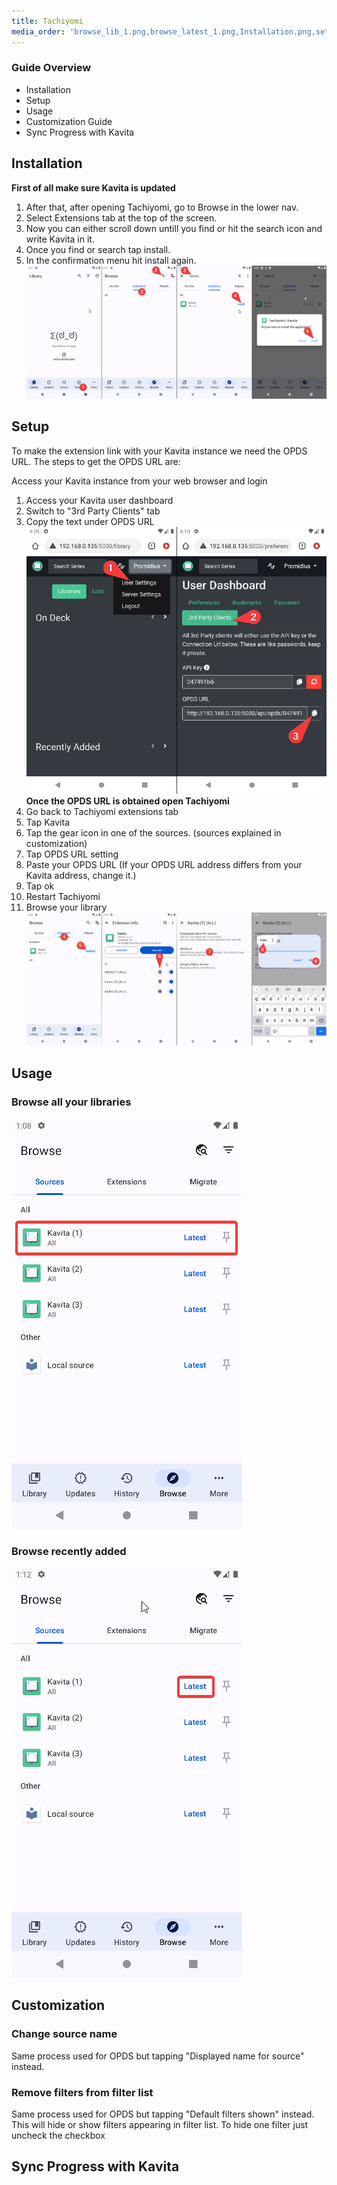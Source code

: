 ```yaml
---
title: Tachiyomi
media_order: 'browse_lib_1.png,browse_latest_1.png,Installation.png,setup.png,setup_1.png'
---
```


### Guide Overview
* Installation
* Setup
* Usage
* Customization Guide
* Sync Progress with Kavita

## Installation

**First of all make sure Kavita is updated**

1. After that, after opening Tachiyomi, go to Browse in the lower nav.
2. Select Extensions tab at the top of the screen.
3. Now you can either scroll down untill you find or hit the search icon and write Kavita in it.
4. Once you find or search tap install.
5. In the confirmation menu hit install again.
![Installation](Installation.png "Installation")

## Setup

To make the extension link with your Kavita instance we need the OPDS URL.
The steps to get the OPDS URL are:

Access your Kavita instance from your web browser and login
1. Access your Kavita user dashboard
2. Switch to "3rd Party Clients" tab
3. Copy the text under OPDS URL
![setup_1](setup_1.png "setup_1")
**Once the  OPDS URL is obtained open Tachiyomi**
4. Go back to Tachiyomi extensions tab
5. Tap Kavita
6. Tap the gear icon in one of the sources. (sources explained in customization)
7. Tap OPDS URL setting
8. Paste your OPDS URL (If your OPDS URL address differs from your Kavita address, change it.)
9. Tap ok
10. Restart Tachiyomi
11. Browse your library 
![setup](setup.png "setup")

## Usage
### Browse all your libraries
![browse_lib_1](browse_lib_1.png "browse_lib_1")
### Browse recently added
![browse_latest_1](browse_latest_1.png "browse_latest_1")

## Customization
### Change source name
Same process used for OPDS but tapping "Displayed name for source" instead.
### Remove filters from filter list
Same process used for OPDS but tapping "Default filters shown" instead.
This will hide or show filters appearing in filter list. 
To hide one filter just uncheck the checkbox

## Sync Progress with Kavita



